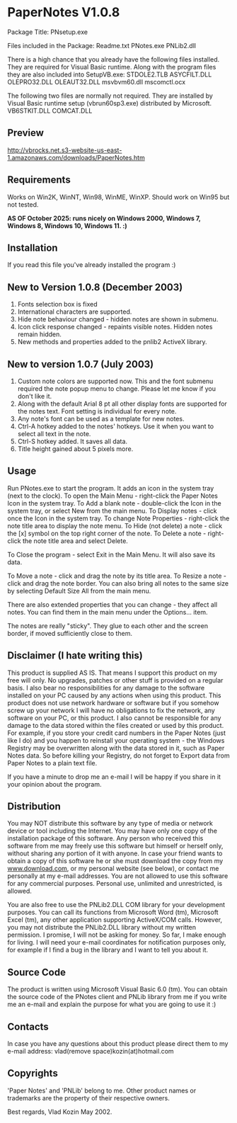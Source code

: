 PaperNotes V1.0.8
=================

Package Title:
PNsetup.exe

Files included in the Package:
Readme.txt
PNotes.exe
PNLib2.dll

There is a high chance that you already have the following files installed. They
are required for Visual Basic runtime. Along with the program files they are also
included into SetupVB.exe:
STDOLE2.TLB
ASYCFILT.DLL
OLEPRO32.DLL
OLEAUT32.DLL
msvbvm60.dll
mscomctl.ocx

The following two files are normally not required. They are installed by Visual Basic
runtime setup (vbrun60sp3.exe) distributed by Microsoft.
VB6STKIT.DLL
COMCAT.DLL

Preview
------------
http://vbrocks.net.s3-website-us-east-1.amazonaws.com/downloads/PaperNotes.htm


Requirements
------------
Works on Win2K, WinNT, Win98, WinME, WinXP.
Should work on Win95 but not tested.

**AS OF October 2025: runs nicely on Windows 2000, Windows 7, Windows 8, Windows 10, Windows 11. :)**


Installation
------------
If you read this file you've already installed the program :)


New to Version 1.0.8 (December 2003)
------------------------------------
1. Fonts selection box is fixed
2. International characters are supported.
3. Hide note behaviour changed - hidden notes are shown in submenu.
4. Icon click response changed - repaints visible notes. Hidden notes remain hidden.
5. New methods and properties added to the pnlib2 ActiveX library.

New to version 1.0.7 (July 2003)
--------------------------------
1. Custom note colors are supported now. This and the font submenu required the note
popup menu to change. Please let me know if you don't like it.
2. Along with the default Arial 8 pt all other display fonts are supported for the
notes text. Font setting is individual for every note.
3. Any note's font can be used as a template for new notes.
4. Ctrl-A hotkey added to the notes' hotkeys. Use it when you want to select all text
in the note.
5. Ctrl-S hotkey added. It saves all data.
6. Title height gained about 5 pixels more.


Usage
-----
Run PNotes.exe to start the program. It adds an icon in the system tray (next to the
clock).
To open the Main Menu - right-click the Paper Notes Icon in the system tray.
To Add a blank note - double-click the Icon in the system tray, or select New from
the main menu.
To Display notes - click once the Icon in the system tray.
To change Note Properties - right-click the note title area to display the note menu.
To Hide (not delete) a note - click the [x] symbol on the top right corner of the note.
To Delete a note - right-click the note title area and select Delete.

To Close the program - select Exit in the Main Menu. It will also save its data.

To Move a note - click and drag the note by its title area.
To Resize a note - click and drag the note border. You can also bring all notes to the
same size by selecting Default Size All from the main menu.

There are also extended properties that you can change - they affect all notes. You
can find them in the main menu under the Options... item.


The notes are really "sticky". They glue to each other and the screen border, if
moved sufficiently close to them.



Disclaimer (I hate writing this)
--------------------------------
This product is supplied AS IS. 
That means I support this product on my free will only. No upgrades, patches
or other stuff is provided on a regular basis.
I also bear no responsibilities for any damage to the software installed on
your PC caused by any actions when using this product. This product does not
use network hardware or software but if you somehow screw up your network I will
have no obligations to fix the network, any software on your PC, or this product.
I also cannot be responsible for any damage to the data stored within the
files created or used by this product. For example, if you store your credit card
numbers in the Paper Notes (just like I do) and you happen to reinstall your
operating system - the Windows Registry may be overwritten along with the data
stored in it, such as Paper Notes data. So before killing your Registry, do not
forget to Export data from Paper Notes to a plain text file.

If you have a minute to drop me an e-mail I will be happy if you share in it your
opinion about the program.


Distribution
------------
You may NOT distribute this software by any type of media or network device or
tool including the Internet. You may have only one copy of the installation 
package of this software. Any person who received this software from me may 
freely use this software but himself or herself only, without sharing any
portion of it with anyone. In case your friend wants to obtain a copy of
this software he or she must download the copy from my www.download.com, or my
personal website (see below), or contact me personally at my e-mail addresses.
You are not allowed to use this software for any commercial purposes. Personal
use, unlimited and unrestricted, is allowed.

You are also free to use the PNLib2.DLL COM library for your development purposes.
You can call its functions from Microsoft Word (tm), Microsoft Excel (tm), any
other application supporting ActiveX/COM calls.
However, you may not distribute the PNLib2.DLL library without my written 
permission. I promise, I will not be asking for money. So far, I make enough for
living. I will need your e-mail coordinates for notification purposes only, for
example if I find a bug in the library and I want to tell you about it.


Source Code
-----------
The product is written using Microsoft Visual Basic 6.0 (tm). You can obtain the
source code of the PNotes client and PNLib library from me if you write me an
e-mail and explain the purpose for what you are going to use it :)


Contacts
--------
In case you have any questions about this product please direct them to  my e-mail address: vlad(remove space)kozin(at)hotmail.com


Copyrights
----------
'Paper Notes' and 'PNLib' belong to me. Other product names or trademarks
are the property of their respective owners.


Best regards,
Vlad Kozin
May 2002.
